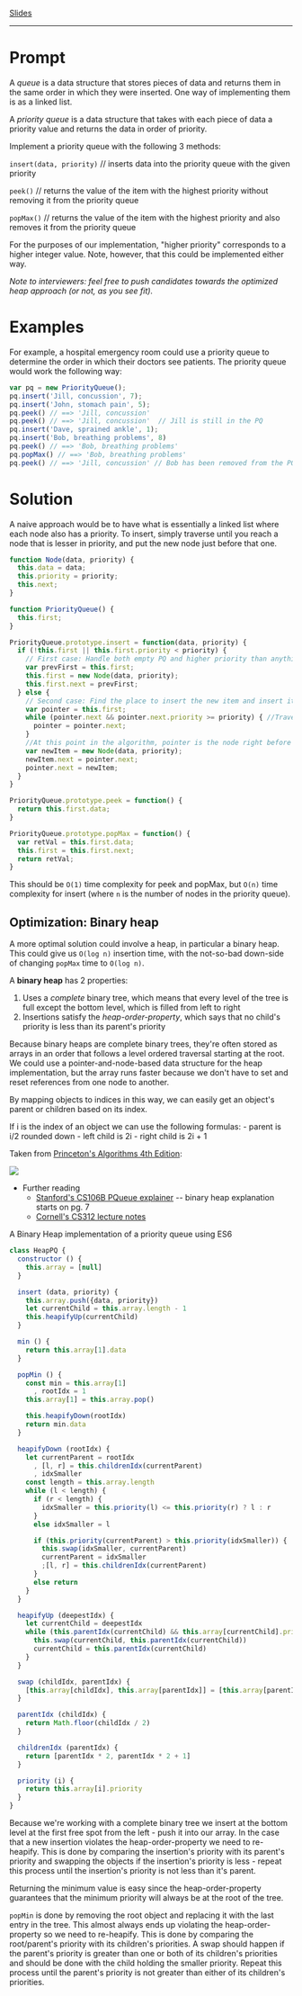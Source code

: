 [Slides](http://slides.com/gtelljohann/reacto-priority-queue/#/)

---

# Prompt

A *queue* is a data structure that stores pieces of data and returns them in the same order in which they were inserted.  One way of implementing them is as a linked list.

A *priority queue* is a data structure that takes with each piece of data a priority value and returns the data in order of priority.

Implement a priority queue with the following 3 methods:

`insert(data, priority)` // inserts data into the priority queue with the given priority

`peek()` // returns the value of the item with the highest priority without removing it from the priority queue

`popMax()` // returns the value of the item with the highest priority and also removes it from the priority queue

For the purposes of our implementation, "higher priority" corresponds to a higher integer value. Note, however, that this could be implemented either way.

*Note to interviewers: feel free to push candidates towards the optimized heap approach (or not, as you see fit).*

# Examples

For example, a hospital emergency room could use a priority queue to determine the order in which their doctors see patients.  The priority queue would work the following way:

```javascript
var pq = new PriorityQueue();
pq.insert('Jill, concussion', 7);
pq.insert('John, stomach pain', 5);
pq.peek() // ==> 'Jill, concussion'
pq.peek() // ==> 'Jill, concussion'  // Jill is still in the PQ
pq.insert('Dave, sprained ankle', 1);
pq.insert('Bob, breathing problems', 8)
pq.peek() // ==> 'Bob, breathing problems'
pq.popMax() // ==> 'Bob, breathing problems'
pq.peek() // ==> 'Jill, concussion' // Bob has been removed from the PQ
```

# Solution

A naive approach would be to have what is essentially a linked list where each node also has a priority. To insert, simply traverse until you reach a node that is lesser in priority, and put the new node just before that one.

```javascript
function Node(data, priority) {
  this.data = data;
  this.priority = priority;
  this.next;
}

function PriorityQueue() {
  this.first;
}

PriorityQueue.prototype.insert = function(data, priority) {
  if (!this.first || this.first.priority < priority) {
    // First case: Handle both empty PQ and higher priority than anything in the queue. The new Node becomes the new first.
    var prevFirst = this.first;
    this.first = new Node(data, priority);
    this.first.next = prevFirst;
  } else {
    // Second case: Find the place to insert the new item and insert it.
    var pointer = this.first;
    while (pointer.next && pointer.next.priority >= priority) { //Traverse the queue until it finds a node with priority < search priority.
      pointer = pointer.next;
    }
    //At this point in the algorithm, pointer is the node right before the position where you're meant to insert a new item. Accomplish this by pointing the next of your new Node to pointer's next, and then pointing pointer's next to the new Node.
    var newItem = new Node(data, priority);
    newItem.next = pointer.next;
    pointer.next = newItem;
  }
}

PriorityQueue.prototype.peek = function() {
  return this.first.data;
}

PriorityQueue.prototype.popMax = function() {
  var retVal = this.first.data;
  this.first = this.first.next;
  return retVal;
}
```

This should be `O(1)` time complexity for peek and popMax, but `O(n)` time complexity for insert (where `n` is the number of nodes in the priority queue).

## Optimization: Binary heap

A more optimal solution could involve a heap, in particular a binary heap. This could give us `O(log n)` insertion time, with the not-so-bad down-side of changing `popMax` time to `O(log n)`.

A **binary heap** has 2 properties:

1. Uses a *complete* binary tree, which means that every level of the tree is full except the bottom level, which is filled from left to right
2. Insertions satisfy the *heap-order-property*, which says that no child's priority is less than its parent's priority

Because binary heaps are complete binary trees, they're often stored as arrays in an order that follows a level ordered traversal starting at the root. We could use a pointer-and-node-based data structure for the heap implementation, but the array runs faster because we don't have to set and reset references from one node to another.

By mapping objects to indices in this way, we can easily get an object's parent or children based on its index.

If i is the index of an object we can use the following formulas:
    - parent is i/2 rounded down
    - left child is 2i
    - right child is 2i + 1

Taken from [Princeton's Algorithms 4th Edition](http://algs4.cs.princeton.edu/24pq/):

![](http://algs4.cs.princeton.edu/24pq/images/heap-representations.png)

- Further reading
  - [Stanford's CS106B PQueue explainer](http://web.stanford.edu/class/archive/cs/cs106b/cs106b.1174/handouts/190%20Assignment%205.pdf) -- binary heap explanation starts on pg. 7
  - [Cornell's CS312 lecture notes](http://www.cs.cornell.edu/courses/cs312/2007sp/lectures/lec25.html)

A Binary Heap implementation of a priority queue using ES6

```javascript
class HeapPQ {
  constructor () {
    this.array = [null]
  }

  insert (data, priority) {
    this.array.push({data, priority})
    let currentChild = this.array.length - 1
    this.heapifyUp(currentChild)
  }

  min () {
    return this.array[1].data
  }

  popMin () {
    const min = this.array[1]
      , rootIdx = 1
    this.array[1] = this.array.pop()

    this.heapifyDown(rootIdx)
    return min.data
  }

  heapifyDown (rootIdx) {
    let currentParent = rootIdx
      , [l, r] = this.childrenIdx(currentParent)
      , idxSmaller
    const length = this.array.length
    while (l < length) {
      if (r < length) {
        idxSmaller = this.priority(l) <= this.priority(r) ? l : r
      }
      else idxSmaller = l

      if (this.priority(currentParent) > this.priority(idxSmaller)) {
        this.swap(idxSmaller, currentParent)
        currentParent = idxSmaller
        ;[l, r] = this.childrenIdx(currentParent)
      }
      else return
    }
  }

  heapifyUp (deepestIdx) {
    let currentChild = deepestIdx
    while (this.parentIdx(currentChild) && this.array[currentChild].priority < this.array[this.parentIdx(currentChild)].priority) {
      this.swap(currentChild, this.parentIdx(currentChild))
      currentChild = this.parentIdx(currentChild)
    }
  }

  swap (childIdx, parentIdx) {
    [this.array[childIdx], this.array[parentIdx]] = [this.array[parentIdx], this.array[childIdx]]
  }

  parentIdx (childIdx) {
    return Math.floor(childIdx / 2)
  }

  childrenIdx (parentIdx) {
    return [parentIdx * 2, parentIdx * 2 + 1]
  }

  priority (i) {
    return this.array[i].priority
  }
}
```

Because we're working with a complete binary tree we insert at the bottom level at the first free spot from the left - push it into our array. In the case that a new insertion violates the heap-order-property we need to re-heapify. This is done by comparing the insertion's priority with its parent's priority and swapping the objects if the insertion's priority is less - repeat this process until the insertion's priority is not less than it's parent.

Returning the minimum value is easy since the heap-order-property guarantees that the minimum priority will always be at the root of the tree.

`popMin` is done by removing the root object and replacing it with the last entry in the tree. This almost always ends up violating the heap-order-property so we need to re-heapify. This is done by comparing the root/parent's priority with its children's priorities. A swap should happen if the parent's priority is greater than one or both of its children's priorities and should be done with the child holding the smaller priority. Repeat this process until the parent's priority is not greater than either of its children's priorities.
